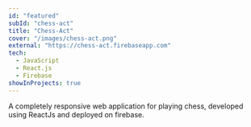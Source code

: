 ```yaml
---
id: "featured"
subId: "chess-act"
title: "Chess-Act"
cover: "/images/chess-act.png"
external: "https://chess-act.firebaseapp.com"
tech:
  - JavaScript
  - React.js
  - Firebase
showInProjects: true
---
```


A completely responsive web application for playing chess, developed using ReactJs and deployed on firebase.
